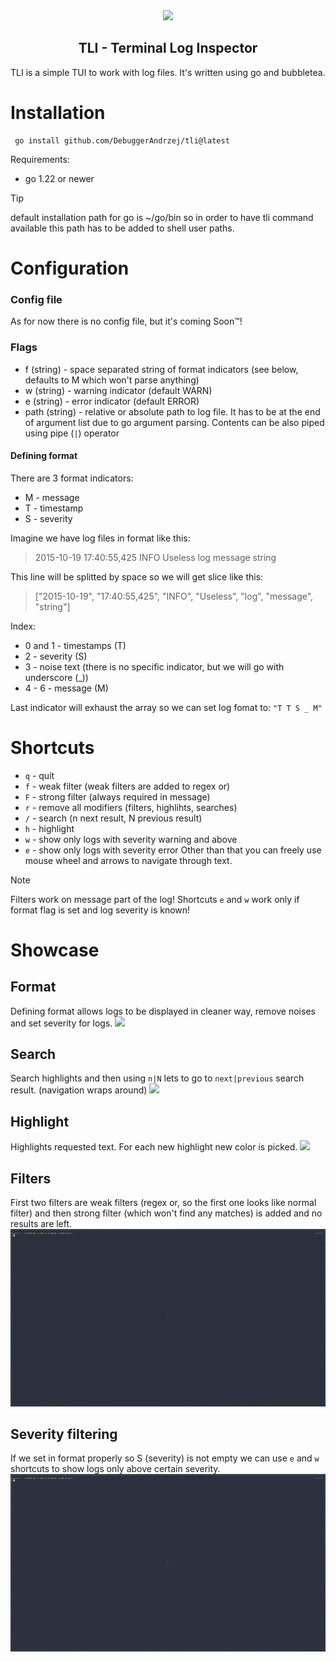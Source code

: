 <div align="center" width="100%">
    <img src="https://github.com/DebuggerAndrzej/tli/assets/118397780/84f1572e-94fa-4fff-9e55-2fdd7bd4a758" width="200">
</div>
<h2 align="center">TLI - Terminal Log Inspector</h2>

TLI is a simple TUI to work with log files. It's written using go and bubbletea.

# Installation
```
 go install github.com/DebuggerAndrzej/tli@latest
```
Requirements:
- go 1.22 or newer

> [!TIP]
> default installation path for go is ~/go/bin so in order to have tli command available this path has to be added to shell user paths.

# Configuration

### Config file

As for now there is no config file, but it's coming Soon™!

### Flags

- f (string) - space separated string of format indicators (see below, defaults to M which won't parse anything)
- w (string) - warning indicator (default WARN)
- e (string) - error indicator (default ERROR)
- path (string) - relative or absolute path to log file. It has to be at the end of argument list due to go argument parsing. Contents can be also piped using pipe (`|`) operator

#### Defining format

There are 3 format indicators:
- M - message
- T - timestamp
- S - severity

Imagine we have log files in format like this: 

> 2015-10-19 17:40:55,425 INFO Useless  log message string

This line will be splitted by space so we will get slice like this:

> ["2015-10-19", "17:40:55,425", "INFO", "Useless", "log", "message", "string"]

Index:
 - 0 and 1 - timestamps (T)
 - 2 - severity (S)
 - 3 - noise text (there is no specific indicator, but we will go with underscore (_))
 - 4 - 6 - message (M)

Last indicator will exhaust the array so we can set log fomat to: `"T T S _ M"`

# Shortcuts

- `q` - quit
- `f` - weak filter (weak filters are added to regex or)
- `F` - strong filter (always required in message)
- `r` - remove all modifiers (filters, highlihts, searches)
- `/` - search (n next result, N previous result)
- `h` - highlight
- `w` - show only logs with severity warning and above
- `e` - show only logs with severity error
Other than that you can freely use mouse wheel and arrows to navigate through text.

> [!NOTE]
> Filters work on message part of the log! Shortcuts `e` and `w` work only if format flag is set and log severity is known!

# Showcase
## Format
Defining format allows logs to be displayed in cleaner way, remove noises and set severity for logs.
<img src="showcases/format.gif">

## Search
Search highlights and then using `n|N` lets to go to `next|previous` search result. (navigation wraps around)
<img src="showcases/search.gif">

## Highlight
Highlights requested text. For each new highlight new color is picked.
<img src="showcases/highlight.gif">

## Filters
First two filters are weak filters (regex or, so the first one looks like normal filter) and then strong filter (which won't find any matches) is added and no results are left.
<img src="showcases/filters.gif">

## Severity filtering
If we set in format properly so S (severity) is not empty we can use `e` and `w` shortcuts to show logs only above certain severity.
<img src="showcases/severity_filtering.gif">

